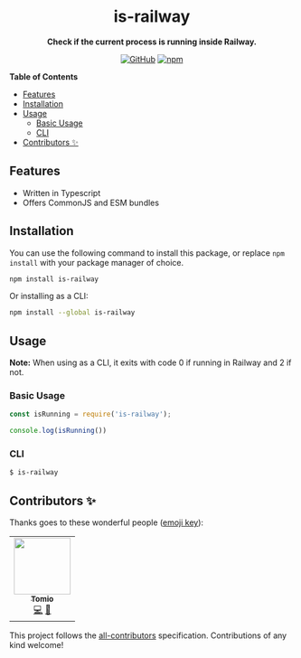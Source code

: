 <div align="center">

# is-railway

**Check if the current process is running inside Railway.**

[![GitHub](https://img.shields.io/github/license/1chiSensei/is-railway)](https://github.com/1chiSensei/is-railway/blob/main/LICENSE)
[![npm](https://img.shields.io/npm/v/is-railway?color=crimson&logo=npm&style=flat-square)](https://www.npmjs.com/package/is-railway)

</div>

**Table of Contents**

-   [Features](#features)
-   [Installation](#installation)
-   [Usage](#usage)
    -   [Basic Usage](#basic-usage)
    -   [CLI](#cli)
-   [Contributors ✨](#contributors-%E2%9C%A8)

## Features

-   Written in Typescript
-   Offers CommonJS and ESM bundles

## Installation

You can use the following command to install this package, or replace `npm install` with your package manager of choice.
```sh
npm install is-railway
```

Or installing as a CLI:
```sh
npm install --global is-railway
```

## Usage

**Note:** When using as a CLI, it exits with code 0 if running in Railway and 2 if not.

### Basic Usage

```javascript
const isRunning = require('is-railway');

console.log(isRunning())
```

### CLI

```sh
$ is-railway
```

## Contributors ✨

Thanks goes to these wonderful people ([emoji key](https://allcontributors.org/docs/en/emoji-key)):

<!-- ALL-CONTRIBUTORS-LIST:START - Do not remove or modify this section -->
<!-- prettier-ignore-start -->
<!-- markdownlint-disable -->
<table>
  <tr>
    <td align="center"><a href="https://github.com/1chiSensei"><img src="https://avatars.githubusercontent.com/u/75403863?v=4?s=100" width="100px;" alt=""/><br /><sub><b>Tomio</b></sub></a><br /><a href="https://github.com/1chiSensei/is-railway/commits?author=1chiSensei" title="Code">💻</a> <a href="https://github.com/1chiSensei/is-railway/commits?author=1chiSensei" title="Documentation">📖</a></td>
  </tr>
</table>

<!-- markdownlint-restore -->
<!-- prettier-ignore-end -->

<!-- ALL-CONTRIBUTORS-LIST:END -->

This project follows the [all-contributors](https://github.com/all-contributors/all-contributors) specification. Contributions of any kind welcome!
